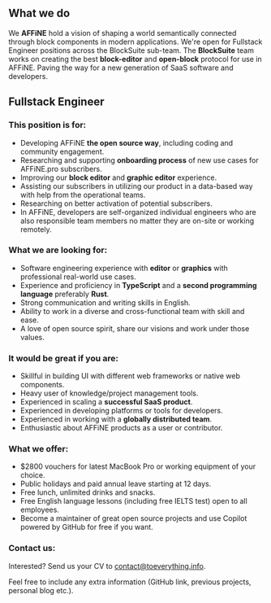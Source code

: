 ## What we do

We **AFFiNE** hold a vision of shaping a world semantically connected through block components in modern applications.
We're open for Fullstack Engineer positions across the BlockSuite sub-team. The **BlockSuite** team works on creating the best **block-editor** and **open-block** protocol for use in AFFiNE. Paving the way for a new generation of SaaS software and developers.

## Fullstack Engineer

### This position is for:

-   Developing AFFiNE **the open source way**, including coding and community engagement.
-   Researching and supporting **onboarding process** of new use cases for AFFiNE.pro subscribers.
-   Improving our **block editor** and **graphic editor** experience.
-   Assisting our subscribers in utilizing our product in a data-based way with help from the operational teams.
-   Researching on better activation of potential subscribers.
-   In AFFiNE, developers are self-organized individual engineers who are also responsible team members no matter they are on-site or working remotely.

### What we are looking for:

-   Software engineering experience with **editor** or **graphics** with professional real-world use cases.
-   Experience and proficiency in **TypeScript** and a **second programming language** preferably **Rust**.
-   Strong communication and writing skills in English.
-   Ability to work in a diverse and cross-functional team with skill and ease.
-   A love of open source spirit, share our visions and work under those values.

### It would be great if you are:

-   Skillful in building UI with different web frameworks or native web components.	
-   Heavy user of knowledge/project management tools.	
-   Experienced in scaling a **successful SaaS product**.	
-   Experienced in developing platforms or tools for developers.	
-   Experienced in working with a **globally distributed team**.	
-   Enthusiastic about AFFiNE products as a user or contributor.

### What we offer:

-   $2800 vouchers for latest MacBook Pro or working equipment of your choice.
-   Public holidays and paid annual leave starting at 12 days.
-   Free lunch, unlimited drinks and snacks.
-   Free English language lessons (including free IELTS test) open to all employees.
-   Become a maintainer of great open source projects and use Copilot powered by GitHub for free if you want.

### Contact us:

Interested? Send us your CV to [contact@toeverything.info](mailto:contact@toeverything.info).

Feel free to include any extra information (GitHub link, previous projects, personal blog etc.).
